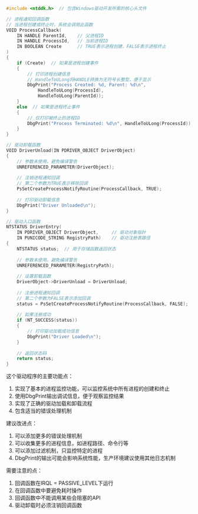 ```c
#include <ntddk.h>  // 包含Windows驱动开发所需的核心头文件

// 进程通知回调函数
// 当进程创建或终止时，系统会调用此函数
VOID ProcessCallback(
    IN HANDLE ParentId,    // 父进程ID
    IN HANDLE ProcessId,   // 当前进程ID
    IN BOOLEAN Create      // TRUE表示进程创建，FALSE表示进程终止
)
{
    if (Create)  // 如果是进程创建事件
    {
        // 打印进程创建信息
        // HandleToULong将HANDLE转换为无符号长整型，便于显示
        DbgPrint("Process Created: %d, Parent: %d\n",
            HandleToULong(ProcessId),
            HandleToULong(ParentId));
    }
    else  // 如果是进程终止事件
    {
        // 仅打印被终止的进程ID
        DbgPrint("Process Terminated: %d\n", HandleToULong(ProcessId));
    }
}

// 驱动卸载函数
VOID DriverUnload(IN PDRIVER_OBJECT DriverObject)
{
    // 参数未使用，避免编译警告
    UNREFERENCED_PARAMETER(DriverObject);
    
    // 注销进程通知回调
    // 第二个参数为TRUE表示移除回调
    PsSetCreateProcessNotifyRoutine(ProcessCallback, TRUE);
    
    // 打印驱动卸载信息
    DbgPrint("Driver Unloaded\n");
}

// 驱动入口函数
NTSTATUS DriverEntry(
    IN PDRIVER_OBJECT DriverObject,     // 驱动对象指针
    IN PUNICODE_STRING RegistryPath)    // 驱动注册表路径
{
    NTSTATUS status;  // 用于存储函数返回状态
    
    // 参数未使用，避免编译警告
    UNREFERENCED_PARAMETER(RegistryPath);
    
    // 设置卸载函数
    DriverObject->DriverUnload = DriverUnload;
    
    // 注册进程通知回调
    // 第二个参数为FALSE表示添加回调
    status = PsSetCreateProcessNotifyRoutine(ProcessCallback, FALSE);
    
    // 如果注册成功
    if (NT_SUCCESS(status))
    {
        // 打印驱动加载成功信息
        DbgPrint("Driver Loaded\n");
    }
    
    // 返回状态码
    return status;
}
```

这个驱动程序的主要功能点：

1. 实现了基本的进程监控功能，可以监控系统中所有进程的创建和终止
2. 使用DbgPrint输出调试信息，便于观察监控结果
3. 实现了正确的驱动加载和卸载流程
4. 包含适当的错误处理机制

建议改进点：
1. 可以添加更多的错误处理机制
2. 可以收集更多的进程信息，如进程路径、命令行等
3. 可以添加过滤机制，只监控特定的进程
4. DbgPrint的输出可能会影响系统性能，生产环境建议使用其他日志机制

需要注意的点：
1. 回调函数在IRQL = PASSIVE_LEVEL下运行
2. 在回调函数中要避免耗时操作
3. 回调函数中不能调用某些会阻塞的API
4. 驱动卸载时必须注销回调函数